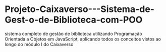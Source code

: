 # Projeto-Caixaverso---Sistema-de-Gest-o-de-Biblioteca-com-POO
sistema completo de gestão de biblioteca utilizando Programação  Orientada a Objetos em JavaScript, aplicando todos os conceitos vistos ao  longo do módulo I do Caixaverso
